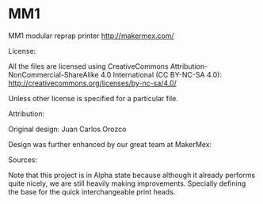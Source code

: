 MM1
===

MM1 modular reprap printer
http://makermex.com/

License:

All the files are licensed using CreativeCommons Attribution-NonCommercial-ShareAlike 4.0 International (CC BY-NC-SA 4.0): http://creativecommons.org/licenses/by-nc-sa/4.0/

Unless other license is specified for a particular file.

Attribution:

Original design: Juan Carlos Orozco

Design was further enhanced by our great team at MakerMex: <Names to be added>

Sources:

Note that this project is in Alpha state because although it already performs quite nicely, we are still heavily making improvements. Specially defining the base for the quick interchangeable print heads.
